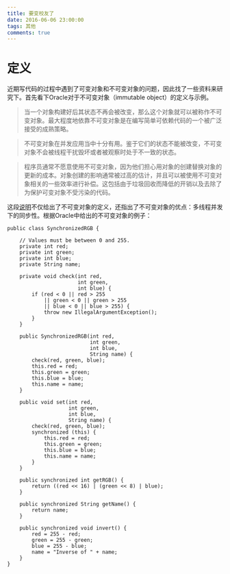 ```yaml
---
title: 要变校友了
date: 2016-06-06 23:00:00
tags: 其他
comments: true
---
```

# 定义
近期写代码的过程中遇到了可变对象和不可变对象的问题，因此找了一些资料来研究下。首先看下Oracle对于不可变对象（immutable object）的定义与示例。
> 当一个对象构建好后其状态不再会被改变，那么这个对象就可以被称作不可变对象。最大程度地依靠不可变对象是在编写简单可依赖代码的一个被广泛接受的成熟策略。

> 不可变对象在并发应用当中十分有用。鉴于它们的状态不能被改变，不可变对象不会被线程干扰毁坏或者被观察时处于不一致的状态。

> 程序员通常不愿意使用不可变对象，因为他们担心用对象的创建替换对象的更新的成本。对象创建的影响通常被过高的估计，并且可以被使用不可变对象相关的一些效率进行补偿。这包括由于垃圾回收而降低的开销以及去除了为保护可变对象不受污染的代码。

这段<a href="">说明</a>不仅给出了不可变对象的定义，还指出了不可变对象的优点：多线程并发下的同步性。根据Oracle中给出的不可变对象的例子：
```
public class SynchronizedRGB {

    // Values must be between 0 and 255.
    private int red;
    private int green;
    private int blue;
    private String name;

    private void check(int red,
                       int green,
                       int blue) {
        if (red < 0 || red > 255
            || green < 0 || green > 255
            || blue < 0 || blue > 255) {
            throw new IllegalArgumentException();
        }
    }

    public SynchronizedRGB(int red,
                           int green,
                           int blue,
                           String name) {
        check(red, green, blue);
        this.red = red;
        this.green = green;
        this.blue = blue;
        this.name = name;
    }

    public void set(int red,
                    int green,
                    int blue,
                    String name) {
        check(red, green, blue);
        synchronized (this) {
            this.red = red;
            this.green = green;
            this.blue = blue;
            this.name = name;
        }
    }

    public synchronized int getRGB() {
        return ((red << 16) | (green << 8) | blue);
    }

    public synchronized String getName() {
        return name;
    }

    public synchronized void invert() {
        red = 255 - red;
        green = 255 - green;
        blue = 255 - blue;
        name = "Inverse of " + name;
    }
}
